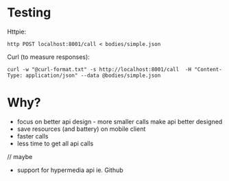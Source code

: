 Testing
=======

Httpie:
```
http POST localhost:8001/call < bodies/simple.json
```

Curl (to measure responses):
```
curl -w "@curl-format.txt" -s http://localhost:8001/call  -H "Content-Type: application/json" --data @bodies/simple.json
```

Why?
====
* focus on better api design - more smaller calls make api better designed
* save resources (and battery) on mobile client
* faster calls
* less time to get all api calls

// maybe
* support for hypermedia api ie. Github
